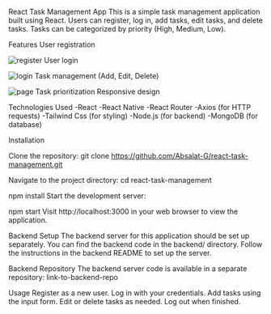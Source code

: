 
React Task Management App
This is a simple task management application built using React. Users can register, log in, add tasks, edit tasks, and delete tasks.
Tasks can be categorized by priority (High, Medium, Low).

Features
User registration



![register](https://github.com/Absalat-G/Task-management-app/assets/101639270/0356fabf-09b3-428b-aba5-161f250d6be8)
User login



![login](https://github.com/Absalat-G/Task-management-app/assets/101639270/3403601c-7190-4f64-99a5-9c2697a63978)
Task management (Add, Edit, Delete)


![page](https://github.com/Absalat-G/Task-management-app/assets/101639270/d88613be-7c1a-4505-b7d1-a5e080520c9a)
Task prioritization
Responsive design

Technologies Used
-React
-React Native
-React Router
-Axios (for HTTP requests)
-Tailwind Css (for styling)
-Node.js (for backend)
-MongoDB (for database)

Installation

Clone the repository:
git clone https://github.com/Absalat-G/react-task-management.git

Navigate to the project directory:
cd react-task-management

npm install
Start the development server:

npm start
Visit http://localhost:3000 in your web browser to view the application.

Backend Setup
The backend server for this application should be set up separately. You can find the backend code in the backend/ directory. Follow the instructions in the backend README to set up the server.

Backend Repository
The backend server code is available in a separate repository: link-to-backend-repo

Usage
Register as a new user.
Log in with your credentials.
Add tasks using the input form.
Edit or delete tasks as needed.
Log out when finished.

